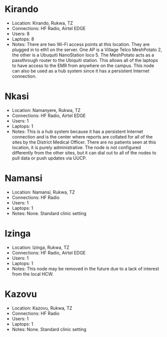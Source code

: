 # Kirando

 * Location: Kirando, Rukwa, TZ
 * Connections: HF Radio, Airtel EDGE
 * Users: 8
 * Laptops: 8
 * Notes: There are two Wi-Fi access points at this location. They are plugged in to eth1 on the server. One AP is a Village Telco MeshPotato 2, the other is a Ubuquiti NanoStation loco 5. The MeshPotato acts as a passthrough router to the Ubiquiti station. This allows all of the laptops to have access to the EMR from anywhere on the campus. This node can also be used as a hub system since it has a persistent Internet connection.

# Nkasi

 * Location: Namanyere, Rukwa, TZ
 * Connections: HF Radio, Airtel EDGE
 * Users: 1
 * Laptops: 1
 * Notes: This is a hub system because it has a persistent Internet connection and is the center where reports are collated for all of the sites by the District Medical Officer. There are no patients seen at this location, it is purely administrative. The node is not configured differently from the other sites, but it can dial out to all of the nodes to pull data or push updates via UUCP.

# Namansi

 * Location: Namansi, Rukwa, TZ
 * Connections: HF Radio
 * Users: 1
 * Laptops: 1
 * Notes: None. Standard clinic setting

# Izinga

 * Location: Izinga, Rukwa, TZ
 * Connections: HF Radio, Airtel EDGE
 * Users: 1
 * Laptops: 1
 * Notes: This node may be removed in the future due to a lack of interest from the local HCW.

# Kazovu

 * Location: Kazovu, Rukwa, TZ
 * Connections: HF Radio
 * Users: 1
 * Laptops: 1
 * Notes: None. Standard clinic setting

